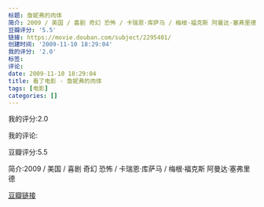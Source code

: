 ```yaml
---
标题: 詹妮弗的肉体
简介: 2009 / 美国 / 喜剧 奇幻 恐怖 / 卡瑞恩·库萨马 / 梅根·福克斯 阿曼达·塞弗里德
豆瓣评分: '5.5'
链接: https://movie.douban.com/subject/2295401/
创建时间: '2009-11-10 18:29:04'
我的评分: '2.0'
标签:
评论:
date: 2009-11-10 18:29:04
title: 看了电影 - 詹妮弗的肉体
tags: [电影]
categories: []
---
```


我的评分:2.0

我的评论:

豆瓣评分:5.5

简介:2009 / 美国 / 喜剧 奇幻 恐怖 / 卡瑞恩·库萨马 / 梅根·福克斯 阿曼达·塞弗里德

[豆瓣链接](https://movie.douban.com/subject/2295401/)

